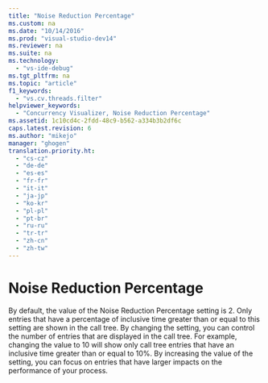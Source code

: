 ```yaml
---
title: "Noise Reduction Percentage"
ms.custom: na
ms.date: "10/14/2016"
ms.prod: "visual-studio-dev14"
ms.reviewer: na
ms.suite: na
ms.technology: 
  - "vs-ide-debug"
ms.tgt_pltfrm: na
ms.topic: "article"
f1_keywords: 
  - "vs.cv.threads.filter"
helpviewer_keywords: 
  - "Concurrency Visualizer, Noise Reduction Percentage"
ms.assetid: 1c10cd4c-2fdd-48c9-b562-a334b3b2df6c
caps.latest.revision: 6
ms.author: "mikejo"
manager: "ghogen"
translation.priority.ht: 
  - "cs-cz"
  - "de-de"
  - "es-es"
  - "fr-fr"
  - "it-it"
  - "ja-jp"
  - "ko-kr"
  - "pl-pl"
  - "pt-br"
  - "ru-ru"
  - "tr-tr"
  - "zh-cn"
  - "zh-tw"
---
```

# Noise Reduction Percentage
By default, the value of the Noise Reduction Percentage setting is 2. Only entries that have a percentage of inclusive time greater than or equal to this setting are shown in the call tree. By changing the setting, you can control the number of entries that are displayed in the call tree. For example, changing the value to 10 will show only call tree entries that have an inclusive time greater than or equal to 10%. By increasing the value of the setting, you can focus on entries that have larger impacts on the performance of your process.